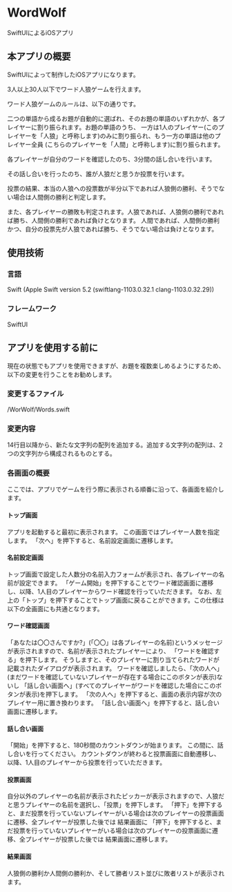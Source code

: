 # WordWolf
SwiftUIによるiOSアプリ

## 本アプリの概要
SwiftUIによって制作したiOSアプリになります。

3人以上30人以下でワード人狼ゲームを行えます。

ワード人狼ゲームのルールは、以下の通りです。

二つの単語から成るお題が自動的に選ばれ、そのお題の単語のいずれかが、各プレイヤーに割り振られます。お題の単語のうち、
一方は1人のプレイヤー(このプレイヤーを「人狼」と呼称します)のみに割り振られ、もう一方の単語は他のプレイヤー全員
(こちらのプレイヤーを「人間」と呼称します)に割り振られます。

各プレイヤーが自分のワードを確認したのち、3分間の話し合いを行います。

その話し合いを行ったのち、誰が人狼だと思うか投票を行います。

投票の結果、本当の人狼への投票数が半分以下であれば人狼側の勝利、そうでない場合は人間側の勝利と判定します。

また、各プレイヤーの勝敗も判定されます。人狼であれば、人狼側の勝利であれば勝ち、人間側の勝利であれば負けとなります。
人間であれば、人間側の勝利かつ、自分の投票先が人狼であれば勝ち、そうでない場合は負けとなります。

## 使用技術

### 言語
Swift
(Apple Swift version 5.2 (swiftlang-1103.0.32.1 clang-1103.0.32.29))

### フレームワーク
SwiftUI

## アプリを使用する前に
現在の状態でもアプリを使用できますが、お題を複数楽しめるようにするため、以下の変更を行うことをお勧めします。
### 変更するファイル
/WorWolf/Words.swift
### 変更内容
14行目以降から、新たな文字列の配列を追加する。追加する文字列の配列は、2つの文字列から構成されるものとする。

### 各画面の概要
ここでは、アプリでゲームを行う際に表示される順番に沿って、各画面を紹介します。

#### トップ画面
アプリを起動すると最初に表示されます。
この画面ではプレイヤー人数を指定します。
「次へ」を押下すると、名前設定画面に遷移します。

#### 名前設定画面
トップ画面で設定した人数分の名前入力フォームが表示され、各プレイヤーの名前が設定できます。
「ゲーム開始」を押下することでワード確認画面に遷移し、以降、1人目のプレイヤーからワード確認を行っていただきます。
なお、左上の「トップ」を押下することでトップ画面に戻ることができます。この仕様は以下の全画面にも共通となります。

#### ワード確認画面
「あなたは〇〇さんですか?」(「〇〇」は各プレイヤーの名前)というメッセージが表示されますので、名前が表示されたプレイヤーにより、
「ワードを確認する」を押下します。
そうしますと、そのプレイヤーに割り当てられたワードが記載されたダイアログが表示されます。
ワードを確認しましたら、「次の人へ」(まだワードを確認していないプレイヤーが存在する場合にこのボタンが表示)ないし
「話し合い画面へ」(すべてのプレイヤーがワードを確認した場合にこのボタンが表示)を押下します。
「次の人へ」を押下すると、画面の表示内容が次のプレイヤー用に置き換わります。
「話し合い画面へ」を押下すると、話し合い画面に遷移します。

#### 話し合い画面
「開始」を押下すると、180秒間のカウントダウンが始まります。
この間に、話し合いを行ってください。
カウントダウンが終わると投票画面に自動遷移し、以降、1人目のプレイヤーから投票を行っていただきます。

#### 投票画面
自分以外のプレイヤーの名前が表示されたピッカーが表示されますので、人狼だと思うプレイヤーの名前を選択し、「投票」を押下します。
「押下」を押下すると、まだ投票を行っていないプレイヤーがいる場合は次のプレイヤーの投票画面に遷移、全プレイヤーが投票した後では
結果画面に
「押下」を押下すると、まだ投票を行っていないプレイヤーがいる場合は次のプレイヤーの投票画面に遷移、全プレイヤーが投票した後では
結果画面に遷移します。

#### 結果画面
人狼側の勝利か人間側の勝利か、そして勝者リスト並びに敗者リストが表示されます。
